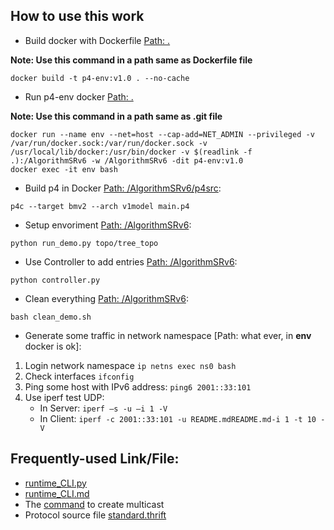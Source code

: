## How to use this work
- Build docker with Dockerfile [Path: .](https://github.com/SmartSloth/AlgorithmSRv6)

**Note: Use this command in a path same as Dockerfile file**
```
docker build -t p4-env:v1.0 . --no-cache
```
- Run p4-env docker [Path: .](https://github.com/SmartSloth/AlgorithmSRv6)

**Note: Use this command in a path same as .git file**
```
docker run --name env --net=host --cap-add=NET_ADMIN --privileged -v /var/run/docker.sock:/var/run/docker.sock -v /usr/local/lib/docker:/usr/bin/docker -v $(readlink -f .):/AlgorithmSRv6 -w /AlgorithmSRv6 -dit p4-env:v1.0
docker exec -it env bash
```
- Build p4 in Docker [Path: /AlgorithmSRv6/p4src](https://github.com/SmartSloth/AlgorithmSRv6/tree/master/p4src):
```
p4c --target bmv2 --arch v1model main.p4
```
- Setup envoriment [Path: /AlgorithmSRv6](https://github.com/SmartSloth/AlgorithmSRv6):
```
python run_demo.py topo/tree_topo
```
- Use Controller to add entries [Path: /AlgorithmSRv6](https://github.com/SmartSloth/AlgorithmSRv6):
```
python controller.py
```
- Clean everything [Path: /AlgorithmSRv6](https://github.com/SmartSloth/AlgorithmSRv6):
```
bash clean_demo.sh
```
- Generate some traffic in network namespace [Path: what ever, in **env** docker is ok]:
1. Login network namespace  `ip netns exec ns0 bash`
2. Check interfaces  `ifconfig`
3. Ping some host with IPv6 address: `ping6 2001::33:101`
4. Use iperf test UDP: 
    - In Server: `iperf –s -u –i 1 -V`
    - In Client: `iperf -c 2001::33:101 -u README.mdREADME.md-i 1 -t 10 -V`
## Frequently-used Link/File:
- [runtime_CLI.py](https://github.com/p4lang/behavioral-model/blob/27c235944492ef55ba061fcf658b4d8102d53bd8/tools/runtime_CLI.py)
- [runtime_CLI.md](https://github.com/p4lang/behavioral-model/blob/27c235944492ef55ba061fcf658b4d8102d53bd8/docs/runtime_CLI.md)
- The [command](https://github.com/p4lang/behavioral-model/blob/main/targets/l2_switch/commands.txt) to create multicast
- Protocol source file [standard.thrift](https://github.com/p4lang/behavioral-model/blob/27c235944492ef55ba061fcf658b4d8102d53bd8/thrift_src/standard.thrift)